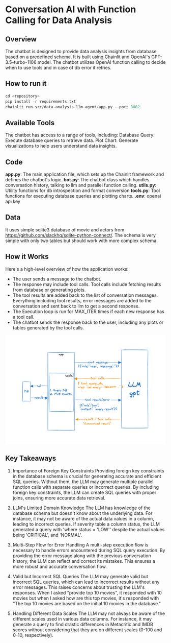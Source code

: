 # Conversation AI with Function Calling for Data Analysis

## Overview

The chatbot is designed to provide data analysis insights from database based on a predefined schema. It is built using Chainlit and OpenAI's GPT-3.5-turbo-1106 model. The chatbot utilizes OpenAI function calling to decide when to use tools and in case of db error it retries.

## How to run it

```python
cd <repository>
pip install -r requirements.txt
chainlit run src/data-analysis-llm-agent/app.py --port 8002
```

## Available Tools

The chatbot has access to a range of tools, including:
Database Query: Execute database queries to retrieve data.
Plot Chart: Generate visualizations to help users understand data insights.

## Code

**app.py**: The main application file, which sets up the Chainlit framework and defines the chatbot's logic.
**bot.py**: The chatbot class which handles conversation history, talking to llm and parallel function calling.
**utils.py**: Utility functions for db introspection and format conversion
**tools.py**: Tool functions for executing database queries and plotting charts.
**.env**: openai api key

## Data

It uses simple sqlite3 database of movie and actors from https://github.com/slackhq/sqlite-python-connect/. The schema is very simple with only two tables but should work with more complex schema.

## How it Works

Here's a high-level overview of how the application works:

- The user sends a message to the chatbot.
- The response may include tool calls. Tool calls include fetching results from database or generating plots.
- The tool results are added back to the list of conversation messages. Everything including tool results, error messages are added to the conversation and sent back to llm to get a second response.
- The Execution loop is run for MAX_ITER times if each new response has a tool call.
- The chatbot sends the response back to the user, including any plots or tables generated by the tool calls.

![Flow](assets/flow.png)

## Key Takeaways

1. Importance of Foreign Key Constraints
   Providing foreign key constraints in the database schema is crucial for generating accurate and efficient SQL queries. Without them, the LLM may generate multiple parallel function calls with separate queries or incorrect queries. By including foreign key constraints, the LLM can create SQL queries with proper joins, ensuring more accurate data retrieval.

2. LLM's Limited Domain Knowledge
   The LLM has knowledge of the database schema but doesn't know about the underlying data. For instance, it may not be aware of the actual data values in a column, leading to incorrect queries. If severity table a column status, the LLM generated a query with 'where status = 'LOW'' despite the actual values being 'CRITICAL', and 'NORMAL'.

3. Multi-Step Flow for Error Handling
   A multi-step execution flow is necessary to handle errors encountered during SQL query execution. By providing the error message along with the previous conversation history, the LLM can reflect and correct its mistakes. This ensures a more robust and accurate conversation flow.

4. Valid but Incorrect SQL Queries
   The LLM may generate valid but incorrect SQL queries, which can lead to incorrect results without any error messages. This raises concerns about trusting the LLM's responses. When I asked "provide top 10 movies", it responded with 10 movies but when I asked how are this top movies, it's responded with "The top 10 movies are based on the initial 10 movies in the database."

5. Handling Different Data Scales
   The LLM may not always be aware of the different scales used in various data columns. For instance, it may generate a query to find drastic differences in Metacritic and IMDB scores without considering that they are on different scales (0-100 and 0-10, respectively).
